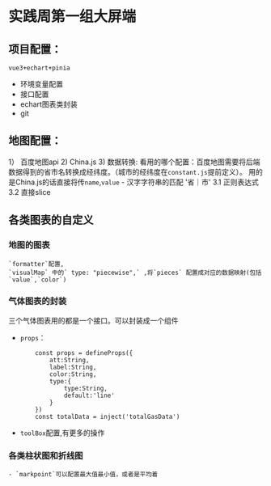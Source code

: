 # 实践周第一组大屏端

## 项目配置：
    vue3+echart+pinia
 - 环境变量配置
 - 接口配置
 - echart图表类封装
 - git 

## 地图配置：
1） 百度地图api
2) China.js
3) 数据转换:
    看用的哪个配置：百度地图需要将后端数据得到的省市名转换成经纬度。（城市的经纬度在`constant.js`提前定义）。
    用的是China.js的话直接将传`name`,`value`
    - 汉字字符串的匹配 '省｜市'
    3.1 正则表达式
    3.2 直接slice

## 各类图表的自定义

### 地图的图表
    `formatter`配置,
    `visualMap` 中的` type: "piecewise",` ,将`pieces` 配置成对应的数据映射(包括`value`,`color`)

### 气体图表的封装
  三个气体图表用的都是一个接口。可以封装成一个组件
  - `props`：
    ```
        const props = defineProps({
            att:String,
            label:String,
            color:String,
            type:{
                type:String,
                default:'line'
            }
        })
        const totalData = inject('totalGasData')
    ```
  - `toolBox`配置,有更多的操作

### 各类柱状图和折线图
    - `markpoint`可以配置最大值最小值，或者是平均着